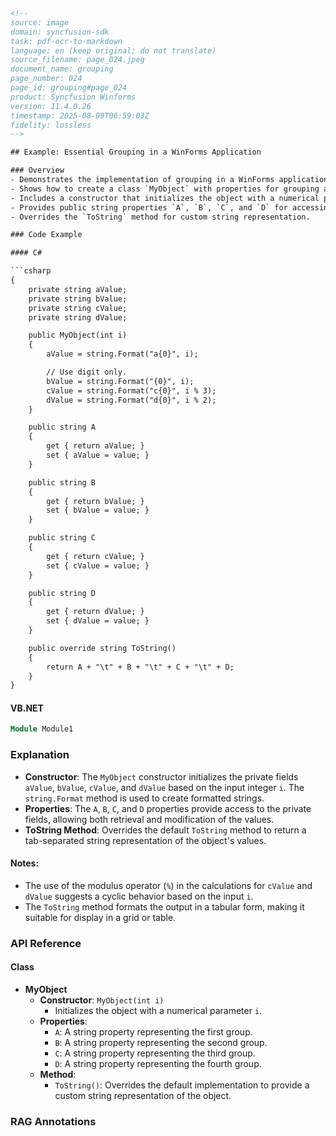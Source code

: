 ```html
<!-- 
source: image
domain: syncfusion-sdk
task: pdf-ocr-to-markdown
language: en (keep original; do not translate)
source_filename: page_024.jpeg
document_name: grouping
page_number: 024
page_id: grouping#page_024
product: Syncfusion Winforms
version: 11.4.0.26
timestamp: 2025-08-09T06:59:03Z
fidelity: lossless
-->

## Example: Essential Grouping in a WinForms Application

### Overview
- Demonstrates the implementation of grouping in a WinForms application.
- Shows how to create a class `MyObject` with properties for grouping and displaying data.
- Includes a constructor that initializes the object with a numerical parameter.
- Provides public string properties `A`, `B`, `C`, and `D` for accessing grouped data.
- Overrides the `ToString` method for custom string representation.

### Code Example

#### C#

```csharp
{
    private string aValue;
    private string bValue;
    private string cValue;
    private string dValue;

    public MyObject(int i)
    {
        aValue = string.Format("a{0}", i);

        // Use digit only.
        bValue = string.Format("{0}", i);
        cValue = string.Format("c{0}", i % 3);
        dValue = string.Format("d{0}", i % 2);
    }

    public string A
    {
        get { return aValue; }
        set { aValue = value; }
    }

    public string B
    {
        get { return bValue; }
        set { bValue = value; }
    }

    public string C
    {
        get { return cValue; }
        set { cValue = value; }
    }

    public string D
    {
        get { return dValue; }
        set { dValue = value; }
    }

    public override string ToString()
    {
        return A + "\t" + B + "\t" + C + "\t" + D;
    }
}
```

#### VB.NET

```vb
Module Module1
```

### Explanation
- **Constructor**: The `MyObject` constructor initializes the private fields `aValue`, `bValue`, `cValue`, and `dValue` based on the input integer `i`. The `string.Format` method is used to create formatted strings.
- **Properties**: The `A`, `B`, `C`, and `D` properties provide access to the private fields, allowing both retrieval and modification of the values.
- **ToString Method**: Overrides the default `ToString` method to return a tab-separated string representation of the object's values.

#### Notes:
- The use of the modulus operator (`%`) in the calculations for `cValue` and `dValue` suggests a cyclic behavior based on the input `i`.
- The `ToString` method formats the output in a tabular form, making it suitable for display in a grid or table.

### API Reference

#### Class
- **MyObject**
  - **Constructor**: `MyObject(int i)`
    - Initializes the object with a numerical parameter `i`.
  - **Properties**:
    - `A`: A string property representing the first group.
    - `B`: A string property representing the second group.
    - `C`: A string property representing the third group.
    - `D`: A string property representing the fourth group.
  - **Method**:
    - `ToString()`: Overrides the default implementation to provide a custom string representation of the object.

### RAG Annotations
<!-- tags: [Syncfusion Winforms, grouping, MyObject, C#, VB.NET, property, ToString] keywords: [grouping, WinForms, object initialization, property accessor, tab-separated string, override, modulus, tabular display] -->
```